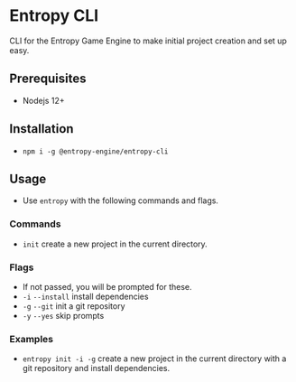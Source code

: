 # Entropy CLI
CLI for the Entropy Game Engine to make initial project creation and set up easy.

## Prerequisites

- Nodejs 12+

## Installation

- `npm i -g @entropy-engine/entropy-cli`

## Usage

- Use `entropy` with the following commands and flags.

### Commands

- `init` create a new project in the current directory.

### Flags

- If not passed, you will be prompted for these.
- `-i` `--install` install dependencies
- `-g` `--git` init a git repository
- `-y` `--yes` skip prompts

### Examples

- `entropy init -i -g` create a new project in the current directory with a git repository and install dependencies.